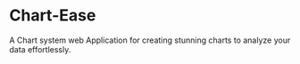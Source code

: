 # Chart-Ease
A  Chart system web Application for creating stunning charts to analyze your data effortlessly.
